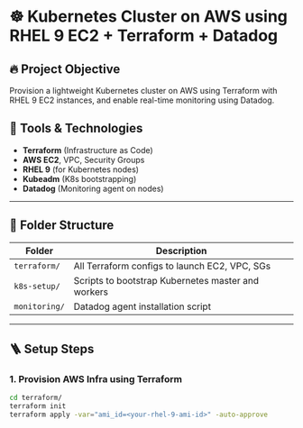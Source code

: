 # ☸️ Kubernetes Cluster on AWS using RHEL 9 EC2 + Terraform + Datadog

## 🔥 Project Objective
Provision a lightweight Kubernetes cluster on AWS using Terraform with RHEL 9 EC2 instances, and enable real-time monitoring using Datadog.

## 🧰 Tools & Technologies
- **Terraform** (Infrastructure as Code)
- **AWS EC2**, VPC, Security Groups
- **RHEL 9** (for Kubernetes nodes)
- **Kubeadm** (K8s bootstrapping)
- **Datadog** (Monitoring agent on nodes)

---

## 📁 Folder Structure

| Folder | Description |
|--------|-------------|
| `terraform/` | All Terraform configs to launch EC2, VPC, SGs |
| `k8s-setup/` | Scripts to bootstrap Kubernetes master and workers |
| `monitoring/` | Datadog agent installation script |

---

## 🪜 Setup Steps

### 1. Provision AWS Infra using Terraform
```bash
cd terraform/
terraform init
terraform apply -var="ami_id=<your-rhel-9-ami-id>" -auto-approve
